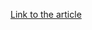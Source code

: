 [Link to the article](https://thehackernews.com/2025/02/russian-cybercrime-groups-exploiting-7.html)
